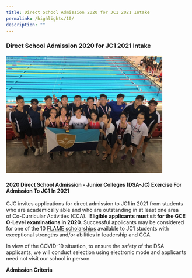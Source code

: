 ```yaml
---
title: Direct School Admission 2020 for JC1 2021 Intake
permalink: /highlights/10/
description: ""
---
```

### **Direct School Admission 2020 for JC1 2021 Intake**

<img src="/images/dsa.jpg" style="width:85%">

#### **2020 Direct School Admission - Junior Colleges (DSA-JC) Exercise For Admission To JC1 In 2021**
CJC invites applications for direct admission to JC1 in 2021 from students who are academically able and who are outstanding in at least one area of Co-Curricular Activities (CCA).  **Eligible applicants must sit for the GCE O-Level examinations in 2020**. Successful applicants may be considered for one of the 10 [FLAME scholarships](https://cjc.moe.edu.sg/admission/scholarships) available to JC1 students with exceptional strengths and/or abilities in leadership and CCA.

In view of the COVID-19 situation, to ensure the safety of the DSA applicants, we will conduct selection using electronic mode and applicants need not visit our school in person.

<span style = "color:  " ><b>**Admission Criteria**</b></span>
